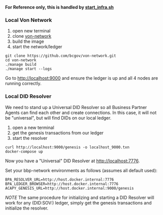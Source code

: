 **For Reference only, this is handled by [start_infra.sh](../start_infra.sh)**

### Local Von Network

1. open new terminal
2. clone [von-network](https://github.com/bcgov/von-network.git)
3. build the image
4. start the network/ledger

```shell script
git clone https://github.com/bcgov/von-network.git
cd von-network
./manage build
./manage start --logs
```

Go to [http://localhost:9000](http://localhost:9000) and ensure the ledger is up and all 4 nodes are running correctly.

### Local DID Resolver
We need to stand up a Universal DID Resolver so all Business Partner Agents can find each other and create connections. In this case, it will not be "universal", but will find DIDs on our local ledger.

1. open a new terminal
2. get the genesis transactions from our ledger
3. start the resolver

```shell script
curl http://localhost:9000/genesis -o localhost_9000.txn
docker-compose up
```

Now you have a "Universal" DID Resolver at [http://localhost:7776](http://localhost:7776).

Set your bbp-network environments as follows (assumes all default used):

```
BPA_RESOLVER_URL=http://host.docker.internal:7776
BPA_LEDGER_BROWSER=http://host.docker.internal:7776
ACAPY_GENESIS_URL=http://host.docker.internal:9000/genesis
```

*NOTE* The same procedure for initializing and starting a DID Resolver will work for any (DID:SOV:) ledger, simply get the genesis transactions and initialize the resolver.
